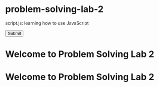 # problem-solving-lab-2
script.js: learning how to use JavaScript 
<!DOCTYPE html>
<html lang="en">
<head>
    <meta charset="UTF-8">
    <meta name="viewport" content="width=device-width, initial-scale=1.0">
     <button onclick="showName()">Submit </button>
      <p id="output"></p>
  <h1>Welcome to Problem Solving Lab 2</h1>
    <h1>Welcome to Problem Solving Lab 2</h1>
  <script src="part1-conditionals.js"></script>
  <script src="part2-functions.js"></script>
  <script src="part3-interactions.js"></script>
  <script src="part4--arrays.js"></script>

  
 </body>
</html> 
  
